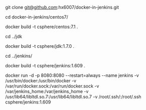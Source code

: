 git clone git@github.com:hx6007/docker-in-jenkins.git

cd docker-in-jenkins/centos7/

docker build -t  csphere/centos:7.1 .


cd ../jdk

docker build -t  csphere/jdk:1.7.0 .

cd ../jenkins/

docker build -t csphere/jenkins:1.609 .

docker run -d -p 8080:8080 --restart=always --name jenkins -v /usr/bin/docker:/usr/bin/docker  -v /var/run/docker.sock:/var/run/docker.sock -v /var/jenkins_home:/var/jenkins_home -v /usr/lib64/libltdl.so.7:/usr/lib64/libltdl.so.7  -v /root/.ssh/:/root/.ssh  csphere/jenkins:1.609
